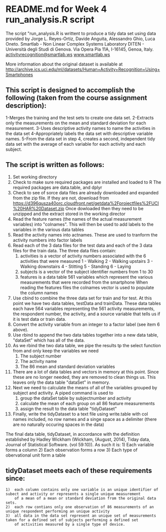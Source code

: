 # README.md for Week 4 run_analysis.R script

The script "run_analysis.R is writtent to produce a tidy data set using data provided by
Jorge L. Reyes-Ortiz, Davide Anguita, Alessandro Ghio, Luca Oneto.
Smartlab - Non Linear Complex Systems Laboratory
DITEN - Università degli Studi di Genova.
Via Opera Pia 11A, I-16145, Genoa, Italy.
activityrecognition@smartlab.ws
www.smartlab.ws

More information about the original dataset is available at
http://archive.ics.uci.edu/ml/datasets/Human+Activity+Recognition+Using+Smartphones


## This script is designed to accomplish the following (taken from the course assignment description):
1-Merges the training and the test sets to create one data set.
2-Extracts only the measurements on the mean and standard deviation for each measurement.
3-Uses descriptive activity names to name the activities in the data set
4-Appropriately labels the data set with descriptive variable names.
5-From the data set in step 4, creates a second, independent tidy data set with the average of each variable for each activity and each subject.

## The script is written as follows:

1)  Set working directory
2)  Check to make sure required packages are installed and loaded to R
    The required packages are data.table, and dplyr
3)  Check to see of sorce data files are already downloaded and expanded from the zip file. If they are not, 
    download from https://d396qusza40orc.cloudfront.net/getdata%2Fprojectfiles%2FUCI%20HAR%20Dataset.zip
    Once dowloaded then they need to be unzipped and the extract stored in the working director
4)  Read the feature names (the names of the actual measurement variables) into "colnames". This will then be used to add labels 
    to the variables in the various data tables
5)  Read the activity names into actnames. These are used to tranform the activity numbers into factor labels
6)  Read each of the 3 data files for the test data and each of the 3 data files for the train data. The three data files contain:
    1)  activities is a vector of activity numbers associated with the 6 activities that were measured
        1 - Walking
        2 - Walking upstairs
        3 - Walking downstairs
        4 - Stitting
        5 - Standing
        6 - Laying
    2)  subjects is a vector of the subject identifier numbers from 1 to 30
    3)  features is a data table 561 variables which represent the various measurements that were recorded from the smartphone
    When reading the features files the colnames vector is used to populate the column names
7)  Use cbind to combine the three data set for train and for test. At this point we have two data tables, testData and trainData.
    These data tables each have 564 variables representing the 561 activity measurements, the respondent number, the activity, 
    and a source variable that tells us if it is test data or train data. 
8)  Convert the activity variable from an integer to a factor label (see item 6 above).
9)  Use rbind to append the two data tables together into a new data table, "dataSet" which has all of the data.
10) As we rbind the two data table, we pipe the results tp the select function from and only keep the variables we need
    1)  The subject number
    2)  The activity name
    3)  The 86 mean and standard deviation variables
11) There are a lot of data tables and vectors in memory at this point. Since these are no longer needed, they are removed to clean
    things us. This leaves only the data table "dataSet" in memory.
12) Next we need to calculate the means of all of the variables grouped by subject and activity. A piped command is used to
    1)  group the dataSet table by subjectnumber and activity
    2)  calculate the mean of each group on all 86 feature measurements
    3)  assign the result to the data table "tidyDataset"
13) Finally, write the tidyDataset to a text file using write.table with col names included, no row names and a singe space
    as a delimiter (there are no naturally occuring spaces in the data)
    
The final data table, tidyDataset, in accordance with the definition established by Hadley Wickham (Wickham, (August, 2014), Tiday data, Journal of Statistical Software. (vol 59:10)). As such it is:
    1) Each variable forms a column
    2) Each observation forms a row
    3) Each type of obervational unit form a table
    
## tidyDataset meets each of these requirements since:
    1)  each column contains only one variable is an unique identifier of subect and activity or represents a single unique measurement 
        of a mean of a mean or standard deviation from the original data sets.
    2)  each row contians only one observation of 86 measurements of an unique respondent performing an unique activity
    3)  all data in the data set represent an unique set of measurements taken for a defined set of subjects performing a defined set
        of activities measured by a single type of device.
